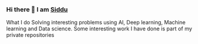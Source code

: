 ### Hi there 👋 I am [Siddu](https://www.linkedin.com/in/swamy-ks-b3739955/)

What I do
Solving interesting problems using AI, Deep learning, Machine learning and Data science.
Some interesting work I have done is part of my private repositories


<!--
**creative-swamy/creative-swamy** is a ✨ _special_ ✨ repository because its `README.md` (this file) appears on your GitHub profile.

Here are some ideas to get you started:


- 🌱 I’m currently learning ...
- 👯 I’m looking to collaborate on ...
- 🤔 I’m looking for help with ...
- 💬 Ask me about ...
- 📫 How to reach me: ...
- 😄 Pronouns: ...
- ⚡ Fun fact: ...
-->
